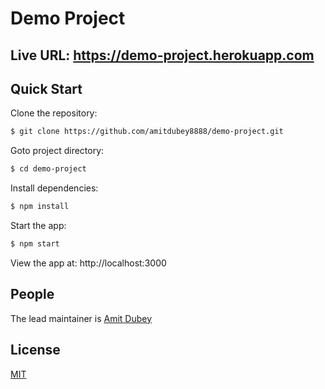 # Demo Project


## Live URL: https://demo-project.herokuapp.com


## Quick Start

  Clone the repository:

```bash
$ git clone https://github.com/amitdubey8888/demo-project.git
```

  Goto project directory:

```bash
$ cd demo-project
```

  Install dependencies:

```bash
$ npm install
```

  Start the app:

```bash
$ npm start
```

  View the app at: http://localhost:3000

## People

The lead maintainer is [Amit Dubey](https://github.com/amitdubey8888)

## License

  [MIT](LICENSE)
